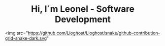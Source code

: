 
<h1 align="center">Hi, I´m Leonel - Software Development</h1>



<img src="https://github.com/Lioghost/Lioghost/snake/github-contribution-grid-snake-dark.svg"

